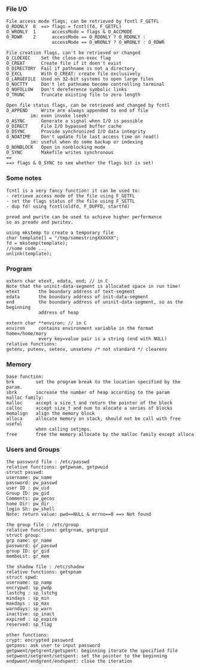 ### File I/O

    File access mode flags, can be retrieved by fcntl F_GETFL
    O_RDONLY  0  ==> flags = fcntl(fd, F_GETFL)
    O_WRONLY  1      accessMode = flags & O_ACCMODE
    O_RDWR    2      accessMode == O_RDONLY ? O_RDONLY :
                     accessMode == O_WRONLY ? O_WRONLY : O_RDWR

    File creation flags, can't be retrieved or changed
    O_CLOEXEC    Set the close-on-exec flag
    O_CREAT      Create file if it doen't exist
    O_DIRECTORY  Fail if pathname is not a directory
    O_EXCL       With O_CREAT: create file exclusively
    O_LARGEFILE  Used on 32-bit systems to open large files
    O_NOCTTY     Don't let pathname become controlling terminal
    O_NOFOLLOW   Don't dereference symbolic links
    O_TRUNC      Truncate existing file to zero length

    Open file status flags, can be retrieved and changed by fcntl
    O_APPEND     Write are always appended to end of file
    		 im: even invoke lseek!
    O_ASYNC      Generate a signal when I/O is possible
    O_DIRECT     File I/O bypassed buffer cache
    O_DSYNC      Provide synchronized I/O data integrity
    O_NOATIME    Don't update file last access time on read()
    		 im: useful when do some backup or indexing
    O_NONBLOCK   Open in nonblocking mode
    O_SYNC       Makefile writes synchronous
    ==
    ==> flags & O_SYNC to see whether the flags bit is set!
    
### Some notes

    fcntl is a very fancy function! it can be used to:
    - retrieve access mode of the file using F_GETFL
    - set the flags status of the file using F_SETTL
    - dup fd! using fcntl(oldfd, F_DUPFD, startfd)

    pread and pwrite can be used to achieve higher performance
    so as preadv and pwritev.

    using mkstemp to create a temporary file
    char template[] = "/tmp/somestringXXXXXX";
    fd = mkstemp(template);
    //some code ...
    unlink(template); 

### Program

    extern char etext, edata, end; // in C
    Note that the uninit-data-segment is allocated space in run time!
    etext       the boundary address of text-segment
    edata       the boundary address of init-data-segment
    end         the boundary address of uninit-data-segment, so as the beginning
    	        address of heap

    extern char **environ; // in C
    environ     contains environment variable in the format home=/home/mory
                every key=value pair is a string (end with NULL)
    relative functions:
    getenv, putenv, setenv, unsetenv /* not standard */ clearenv
    
    
### Memory

    base function:
    brk        set the program break to the location specified by the param.
    sbrk       increase the number of heap according to the param
    malloc family:
    malloc     accept a size_t and return the pointer of the block
    calloc     accept size_t and num to alocate a series of blocks
    memalign   align the memory block
    alloca     allocate memory on stack, should not be call with free useful
               when calling setjmps.
    free       free the memory allocate by the malloc family except alloca

### Users and Groups

    the password file : /etc/passwd
    relative functions: getpwnam, getpwuid
    struct passwd:
    username: pw_name
    password: pw_passwd
    user ID : pw_uid
    Group ID: pw_gid
    Comments: pw_gecos
    home Dir: pw_dir
    login Sh: pw_shell
    Note: return value: pwd==NULL & errno==0 ==> Not found

    the group file : /etc/group
    relative functions: getgrnam, getgrgid
    struct group:
    grp name: gr_name
    password: gr_passwd
    group ID: gr_gid
    membeLst: gr_mem

    the shadow file : /etc/shadow
    relative functions: getspnam
    struct spwd:
    username: sp_namp
    encrypwd: sp_pwdp
    lastchg : sp_lstchg
    mindays : sp_min
    maxdays : sp_max
    warndays: sp_warn
    inactive: sp_inact
    expired : sp_expire
    reserved: sp_flag

    other functions:
    crypt: encrypted password
    getpass: ask user to input password
    getpwent/getgrent/getspent: beginning iterate the specified file
    setpwent/setgrent/setspent: set the pointer to the beginning
    endpwent/endgrent/endspent: close the iteration
    
    
    
